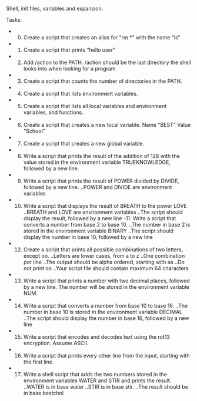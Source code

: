 Shell, init files, variables and expansion.

Tasks:

- 0. Create a script that creates an alias for "rm *" with the name "ls"
- 1. Create a script that prints "hello user"
- 2. Add /action to the PATH. /action should be the last directory the shell looks into when looking for a program.
- 3. Create a script that counts the number of directories in the PATH.
- 4. Create a script that lists environment variables.
- 5. Create a script that lists all local variables and environment variables, and functions.
- 6. Create a script that creates a new local variable. Name "BEST" Value "School"
- 7. Create a script that creates a new global variable.
- 8. Write a script that prints the result of the addition of 128 with the value stored in the environment variable TRUEKNOWLEDGE, followed by a new line.
- 9. Write a script that prints the result of POWER divided by DIVIDE, followed by a new line.
..POWER and DIVIDE are environment variables
- 10. Write a script that displays the result of BREATH to the power LOVE
..BREATH and LOVE are environment variables
..The script should display the result, followed by a new line
-11. Write a script that converts a number from base 2 to base 10.
..The number in base 2 is stored in the environment variable BINARY
..The script should display the number in base 10, followed by a new line
- 12. Create a script that prints all possible combinations of two letters, except oo.
..Letters are lower cases, from a to z
..One combination per line
..The output should be alpha ordered, starting with aa
..Do not print oo
..Your script file should contain maximum 64 characters
- 13. Write a script that prints a number with two decimal places, followed by a new line. The number will be stored in the environment variable NUM.
- 14. Write a script that converts a number from base 10 to base 16.
..The number in base 10 is stored in the environment variable DECIMAL
..The script should display the number in base 16, followed by a new line
- 15. Write a script that encodes and decodes text using the rot13 encryption. Assume ASCII.
- 16. Write a script that prints every other line from the input, starting with the first line.
- 17. Write a shell script that adds the two numbers stored in the environment variables WATER and STIR and prints the result.
..WATER is in base water
..STIR is in base stir.
..The result should be in base bestchol